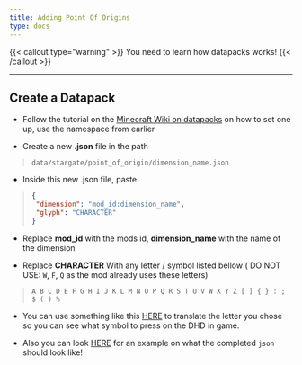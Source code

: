 ```yaml
---
title: Adding Point Of Origins
type: docs
---
```


{{< callout type="warning" >}}
  You need to learn how datapacks works!
{{< /callout >}}

---

## Create a Datapack
- Follow the tutorial on the [Minecraft Wiki on datapacks](https://minecraft.wiki/w/Data_pack) on how to set one up, use the namespace from earlier


- Create a new **.json** file in the path

> `data/stargate/point_of_origin/dimension_name.json`

- Inside this new .json file, paste

> ```json
>{
>  "dimension": "mod_id:dimension_name",
>  "glyph": "CHARACTER"
>}
> ```

- Replace **mod_id** with the mods id, **dimension_name** with the name of the dimension

- Replace **CHARACTER** With any letter / symbol listed bellow ( DO NOT USE: `W`, `F`, `Q` as the mod already uses these letters)

>```
> A B C D E F G H I J K L M N O P Q R S T U V W X Y Z [ ] { } : ; $ ( ) %
>```

- You can use something like this [HERE](https://lingojam.com/StandardGalacticAlphabet) to translate the letter you chose so you can see what symbol to press on the DHD in game.

- Also you can look [HERE](https://github.com/amblelabs/stargate/tree/main/src/main/resources/data/stargate/point_of_origin) for an example on what the completed `json` should look like!